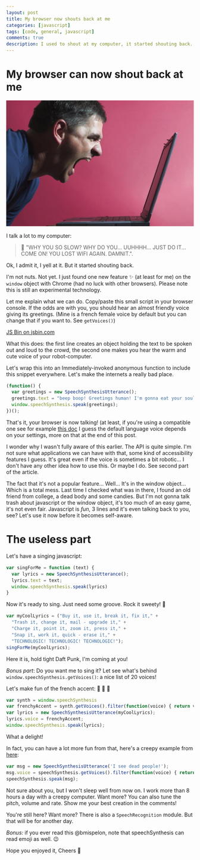 ```yaml
---
layout: post
title: My browser now shouts back at me
categories: [javascript]
tags: [code, general, javascript]
comments: true
description: I used to shout at my computer, it started shouting back.
---
```


# My browser can now shout back at me

![40% yelling](/assets/images/yelling.JPG)


I talk a lot to my computer:

> :loudspeaker: "WHY YOU SO SLOW? WHY DO YOU... UUHHHH... JUST DO IT... COME ON! YOU LOST WIFI AGAIN. DAMNIT.".

Ok, I admit it, I yell at it.
But it started shouting back.

I'm not nuts. Not yet. I just found one new feature :sparkles: (at least for me) on the `window` object with Chrome (had no luck with other browsers). Please note this is still an experimental technology.

Let me explain what we can do. Copy/paste this small script in your browser console. If the odds are with you, you should hear an almost friendly voice giving its greetings. (Mine is a french female voice by default but you can change that if you want to. See `getVoices()`)

<a class="jsbin-embed" href="http://jsbin.com/jicopubuma/embed?js">JS Bin on jsbin.com</a><script src="http://static.jsbin.com/js/embed.min.js?3.39.14"></script>

What this does: the first line creates an object holding the text to be spoken out and loud to the crowd, the second one makes you hear the warm and cute voice of your robot-computer.

Let's wrap this into an Immediately-invoked anonymous function to include this snippet everywhere. Let's make the internets a really bad place.

```javascript
(function() {
  var greetings = new SpeechSynthesisUtterance();
  greetings.text = "beep boop! Greetings human! I'm gonna eat your soul! Stop wasting your time on cat videos.";
  window.speechSynthesis.speak(greetings);
})();
```

That's it, your browser is now talking! (at least, if you're using a compatible one see for example [this doc](https://developer.mozilla.org/en-US/docs/Web/API/SpeechSynthesisUtterance "Documentation on SpeechSynthesisUtterance")
I guess the default language voice depends on your settings, more on that at the end of this post.

I wonder why I wasn't fully aware of this earlier. The API is quite simple. I'm not sure what applications we can have with that, some kind of accessibility features I guess. It's great even if the voice is sometimes a bit robotic... I don't have any other idea how to use this. Or maybe I do. See second part of the article.

The fact that it's not a popular feature... Well... It's in the window object... Which is a total mess. Last time I checked what was in there, I found an old friend from college, a dead body and some candies.
But I'm not gonna talk trash about javascript or the window object, it's too much of an easy game, it's not even fair. Javascript is _fun_, 3 lines and it's even talking back to you, see? Let's use it now before it becomes self-aware.

# The useless part
Let's have a singing javascript:

```javascript
var singForMe = function (text) {
  var lyrics = new SpeechSynthesisUtterance();
  lyrics.text = text;
  window.speechSynthesis.speak(lyrics)
}
```

Now it's ready to sing. Just need some groove. Rock it sweety! :guitar:

```javascript
var myCoolLyrics = ("Buy it, use it, break it, fix it," +
  "Trash it, change it, mail - upgrade it," +
  "Charge it, point it, zoom it, press it," +
  "Snap it, work it, quick - erase it," +
  "TECHNOLOGIC! TECHNOLOGIC! TECHNOLOGIC!");
singForMe(myCoolLyrics);
```

Here it is, hold tight Daft Punk, I'm coming at you!

_Bonus part_: Do you want me to sing it?
Let see what's behind `window.speechSynthesis.getVoices()`: a nice list of 20 voices! 

Let's make fun of the french accent: :microphone: :microphone: :microphone:

```javascript
var synth = window.speechSynthesis
var frenchyAccent = synth.getVoices().filter(function(voice) { return voice.lang == 'fr-FR'; })[0];
var lyrics = new SpeechSynthesisUtterance(myCoolLyrics);
lyrics.voice = frenchyAccent;
window.speechSynthesis.speak(lyrics);
```

What a delight!

In fact, you can have a lot more fun from that, here's a creepy example from [here](https://developers.google.com/web/updates/2014/01/Web-apps-that-talk-Introduction-to-the-Speech-Synthesis-API?hl=en):

```javascript
var msg = new SpeechSynthesisUtterance('I see dead people!');
msg.voice = speechSynthesis.getVoices().filter(function(voice) { return voice.name == 'Whisper'; })[0];
speechSynthesis.speak(msg);
```
Not sure about you, but I won't sleep well from now on. I work more than 8 hours a day with a creepy computer.
Want more? You can also tune the pitch, volume and rate.
Show me your best creation in the comments!

You're still here? Want more? There is also a `SpeechRecognition` module. But that will be for another day.

*Bonus:* if you ever read this @bmispelon, note that speechSynthesis can read emoji as well. :wink:

Hope you enjoyed it, Cheers :beer:
